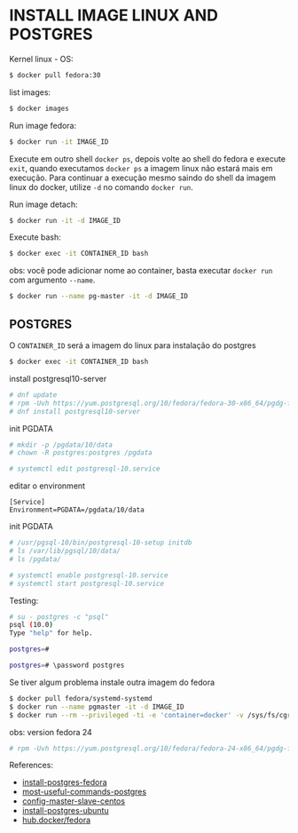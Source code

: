 # INSTALL IMAGE LINUX AND POSTGRES

Kernel linux - OS:

```bash
$ docker pull fedora:30
```

list images:

```bash
$ docker images
```

Run image fedora:

```bash
$ docker run -it IMAGE_ID
```

Execute em outro shell `docker ps`, depois volte ao shell do fedora e execute
`exit`, quando executamos `docker ps` a imagem linux não estará mais em
execução. Para continuar a execução mesmo saindo do shell da imagem linux do
docker, utilize `-d` no comando `docker run`.

Run image detach:

```bash
$ docker run -it -d IMAGE_ID
```

Execute bash:

```bash
$ docker exec -it CONTAINER_ID bash
```

obs:
você pode adicionar nome ao container, basta executar `docker run` com argumento
`--name`.

```bash
$ docker run --name pg-master -it -d IMAGE_ID
```

## POSTGRES

O `CONTAINER_ID` será a imagem do linux para instalação do postgres

```bash
$ docker exec -it CONTAINER_ID bash
```

install postgresql10-server

```bash
# dnf update
# rpm -Uvh https://yum.postgresql.org/10/fedora/fedora-30-x86_64/pgdg-fedora-repo-latest.noarch.rpm 
# dnf install postgresql10-server
```

init PGDATA

```bash
# mkdir -p /pgdata/10/data
# chown -R postgres:postgres /pgdata
```

```bash
# systemctl edit postgresql-10.service
```

editar o environment 

```
[Service]
Environment=PGDATA=/pgdata/10/data
```

init PGDATA

```bash
# /usr/pgsql-10/bin/postgresql-10-setup initdb
# ls /var/lib/pgsql/10/data/
# ls /pgdata/
```

```bash
# systemctl enable postgresql-10.service 
# systemctl start postgresql-10.service 
```

Testing:

```bash
# su - postgres -c "psql"  
psql (10.0)
Type "help" for help.

postgres=# 
```

```bash
postgres=# \password postgres
```

Se tiver algum problema instale outra imagem do fedora

```bash
$ docker pull fedora/systemd-systemd
$ docker run --name pgmaster -it -d IMAGE_ID
$ docker run --rm --privileged -ti -e 'container=docker' -v /sys/fs/cgroup:/sys/fs/cgroup:ro rawhide_systemd /bin/bash
```

obs: version fedora 24
```bash
# rpm -Uvh https://yum.postgresql.org/10/fedora/fedora-24-x86_64/pgdg-fedora-repo-latest.noarch.rpm 
```

References:

 - [install-postgres-fedora](https://tecadmin.net/install-postgresql-11-on-fedora/)
 - [most-useful-commands-postgres](https://www.technobytz.com/most-useful-postgresql-commands.html)
 - [config-master-slave-centos](https://www.howtoforge.com/tutorial/how-to-install-and-configure-master-slave-replication-with-postgresql-96-on-centos-7/)
 - [install-postgres-ubuntu](https://www.digitalocean.com/community/tutorials/como-instalar-e-utilizar-o-postgresql-no-ubuntu-16-04-pt)
 - [hub.docker/fedora](https://hub.docker.com/_/fedora)
